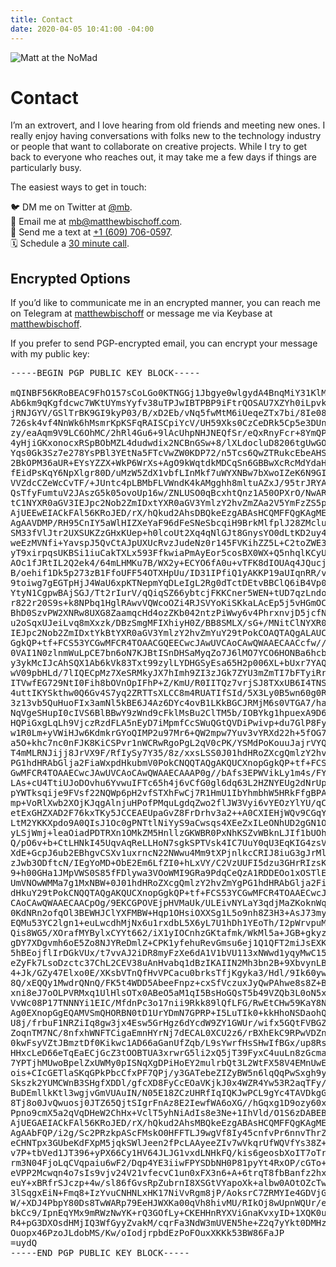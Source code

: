 ```yaml
---
title: Contact
date: 2020-04-05 10:41:00 -04:00
---
```


![Matt at the NoMad](/uploads/nomad.jpeg)

# Contact

I’m an extrovert, and I love hearing from old friends and meeting new ones. I really enjoy having conversations with folks new to the technology industry or people that want to collaborate on creative projects. While I try to get back to everyone who reaches out, it may take me a few days if things are particularly busy.

The easiest ways to get in touch:

🐦 DM me on Twitter at [@mb](https://twitter.com/mb).  
📧 Email me at [mb@matthewbischoff.com](mailto:mb@matthewbischoff.com).  
📲 Send me a text at <a href="tel:+16097060597">+1 (609) 706-0597</a>.  
🗓 Schedule a [30 minute call](https://calendly.com/matthewbischoff/30-minute-call).  

## Encrypted Options

If you’d like to communicate me in an encrypted manner, you can reach me on Telegram at [matthewbischoff](http://t.me/matthewbischoff) or message me via Keybase at [matthewbischoff](https://keybase.io/matthewbischoff).

If you prefer to send PGP-encrypted email, you can encrypt your message with my public key:

<pre>
-----BEGIN PGP PUBLIC KEY BLOCK-----

mQINBF56KRoBEAC9FhO157sCoLGo0KTNGGj1Jbgye0wlgydA4BnqMiY31KlMIC5i
Ab6km9qKgfdcwc7WKtUYmsYyfv38uTPJwIBTPBP9iFtrQOSAU7XZYh0iLpvklyJo
jRNJGYV/GSlTrBK9GI9kyP03/B/xD2Eb/vNq5fwMtM6iUeqeZTx7bi/8Ie08Zzdn
726sk4vf4NnWk6hMsmrKpKSFqRAISCpiYcV/UH59Xks0CzCeDRk5Cp5e3DUnMlc+
zy/eaAqm9V9LC6OhMC/2hRl4Gu6+9lAcUhpNHJNEQfSr/eQxRnyFcr+8YmQPusBY
4yHjiGKxonocxRSpBObMZL4dudwdix2NCBnGSw+8/lXLdocluD8206tgUwGOiOYb
Yqs0Gk3Sz7e278YsPBl3YEtNa5FTcVwZW0KDP72/n5Tcs6QwZTRukcEbeAHS8Q24
2BkOPM36aUR+EYsYZZX+WkP6WrXs+AgO9kWqtdkMDCqSn6GBBwXcRcMdYdaHnxlZ
fEidPsKqY6NpXlgr80D/uMzW5ZdX1vbfLInMkf7uWYXNBw7bXwoIZeK6N9GIRjb2
VVZdcCZeWcCvTF/+JUntc4pLBMbFLVWndK4kAMgghh8mltuAZxJ/95trJRYAe/jg
QsTfyFumtuV2JAszG5k05ovoUp16w/ZNLUSO0qBcxhtQnz1A50OPXrO/NwARAQAB
tC1NYXR0aGV3IEJpc2Nob2ZmIDxtYXR0aGV3YmlzY2hvZmZAa2V5YmFzZS5pbz6J
AjUEEwEIACkFAl56KRoJED/rX/hQkud2AhsDBQkeEzgABAsHCQMFFQgKAgMEFgAB
AgAAVDMP/RH95CnIY5aWlHIZXeYaF96dFeSNeSbcqiH9BrkMlfplJ28ZMcluid8J
SM33fVlJtr2UXSUKZzGHxKUep+h0lcoUt2Xq4qNlGJt8GnysYO0dLtKD2uy4NLWr
weEzMVNfi+YavspJ5QvCtAJpUXUcRvzJudeNz0r145FVKihZZ5L+C2toZWE3UaU0
yT9xirpqsUKBSi1iuCakTXLx593FfkwiaPmAyEor5cosBX0WX+Q5nhqlKCyUsE+F
AOc1fJRtIL2Q2ek4/64mLHMKu7B/WX2y+ECYO6fA0u+vTFK8dIOUAq4JQucjA5yB
B/oehif1Dk5p273zB1FfoUFF54OTXHpUu/ID31IPfiQ1yAKKP19aUIqnRR/vWOZR
9toiwg7gEGTpHjJ4WaU6xpKTNepmYqDLeIgL2Rg0dTctDEtvBBClQ6iB4Vp0ev+e
YtyN1CgpwBAjSGJ/Tt2rIurV/qQiqSZ66ybtcjFKKCner5WEN+tUD7qzLndoAuhr
r822r20S9s+k8NPbq1HglRAwvVQWcoOZi4RJSVYoKiSKkaLAcEp5j5vHGmOCFXL8
BhD0SzvPW2XNRw8UXG8ZaamqcHd4ozZKb042ntzPiWwy6v4PhrxnvjD5jcfN6v9E
u2oSqxUJeiLvq8mXxzk/DBzSmgMFIXhiyH0Z/BB8SMLX/sG+/MNitClNYXR0aGV3
IEJpc2Nob2ZmIDxtYkBtYXR0aGV3YmlzY2hvZmYuY29tPokCOAQTAQgALAUCXnop
GgkQP+tf+FCS53YCGwMFCR4TOAACGQEECwcJAwUVCAoCAwQWAAECAACcfw//WF3l
0VAI1N0zlnmWuLpCE7bn6oN7KJBtISnDHSaMyqZo7J6lMO7YCO6HONBa6hcb1btF
y3ykMcIJcAhSQX1Ab6kVk83Txt99zylLYDHGSyEsa65H2p006XL+bUxr7YAQqHsX
wV09pbHLd/7lIQECpMz7XeSRMkyJX7hImh9ZI3zJGk7ZYU3mZmTI7bFTyiRrFqae
ITVwfEG729NtI0Fih8bOVnOpIFhP+Z/KmU/R0IITQz7vrjSJ8TXxUB6I4TNSHxml
4uttIKYSkthw0Q6Gv4S7yq2ZRTTsXLCC8m4RUATIfSId/5X3Ly0B5wn60g0RtHRv
3z13vb5QuHuoFIx3amNl5kBE6J4Az6DYc4ovB1LKkBGCJRMjM6s0VTGA7/haA19w
NqVgeSHupI0cIVS6BlBBwY9zWnd9cFklMsBu2ClTM5b/IOBYkg1hpuexA9D6IJtL
HQPiGxgLqLh9VjczRzdFLA5nEyD7iMpmfCcSWuQGtQVDiPwivp+du7GlP8FyRzr5
w1R0Lm+yVWiHJw6KdmkrGYoQIMP2u97Mr6+QW2mpw7Yuv3vYRXd22h+5fOG7ljRd
a5O+khc7nc0nFJK8KiCSPvr1nWCRwRgoPgL2qV0cPK/YSMdPoKouuJajrVYQ0QKa
T4mMLRNJijj8JrVX9F/RfIySy7Y35/8z/xxsLSS0J01hdHRoZXcgQmlzY2hvZmYg
PG1hdHRAbGlja2FiaWxpdHkubmV0PokCNQQTAQgAKQUCXnopGgkQP+tf+FCS53YC
GwMFCR4TOAAECwcJAwUVCAoCAwQWAAECAAAP0g//bAfs3EPWVikLy1m4s/FYcYXB
LAs+cU4TtiUJoDOvhu6YvwuIFTc65h4j6vCfG0gl6dq63L2HZNYEUg2dNrUp4a0A
pYWTksqije9FVsf22NQWp6pH2vfSTXhFwCj7R1HmU1IbYhmbhW5HRkFfgBPAmq6B
mp+VoRlXwb2XOjKJqgAlnjuHPofPMquLgdqZwo2flJW3Vyi6vYEOzYlYU/qCVly1
etExGHZXAD2F76kxTKy5JCCEAEUpaGvZ8FrDrhv3a2++A0CXIEHjWQv9CGqYHaNL
LtM2YKKXpdo9A0QIsJ1Oc0gPNTtlNiYyS9aCwsqs4XEeZxILeONhUD2gGN1ONoUI
yLSjWmj+leaOiadPDTRXn1OMkZM5HnllzGKWBR0PxNhKSZvWBknLJIf1bUOhi+Ws
Q/pO6v+b+CtLHNkI45UqvAqReLLHoN7sgkSPTVsk4IC7UuY0qU3EqKIG4zsV9ng4
XdE+GcpJ6ub2EBhgvCSXv1uxrncN22NWwu4Mm9tXPjnlkcCRIJ8iuG3gJrMlipWT
zJwb3ODftcN/IEgYoMD+ObE2Em6LfZI0+hLxVY/C2VzUUFI5dzu3GHrRIzsKXL9g
9+h00GHa1JMpVWS0S85fFDlywa3VOoWMI9GRa9PdqCeQzA1RDDEOo1xOSTlEQj9z
UmVNOwWMMa7g1MxNBW+0J01hdHRoZXcgQmlzY2hvZmYgPG1hdHRAbGlja2FiaWxp
dHkuY29tPokCNQQTAQgAKQUCXnopGgkQP+tf+FCS53YCGwMFCR4TOAAECwcJAwUV
CAoCAwQWAAECAACpOg/9EKCGPOVEjpHVMaUk/ULEivNYLaY3qdjMaZKoknWqvWVp
0KdNRn2ofqOl3BEWHJClYXFMBW+Hqp1OHsiOXXSg1L5o9nh8Z3H3+AsJ73myxqch
EQMu53YC2lgn1+euLwcdhMjNx6u1rxdbL5X6yL7U1hDh1YEoTh/I2pWrvpuMyvYO
Qis8WG5/XOrafMYBylxCYYt662/iX1yIOCnhzGKtafmk/WkMl5a+JGB+gkyzeT45
gDY7XDgvmh6oE5Zo8NJYReDmlZ+CPK1yfehuRevGmsu6ej1Q1QFT2miJsEXKcfKd
5hBEojflIrDGkVUx/t7vvAJ2iDR8myFzXe6dA1V1bVU113xNWwd1yqyMwC15llym
eZyFk7LsoDzctc37ChL2CEV38uAnHvabq1dBzIKAIIN2Mh3bn2B+9XbvynLB4Fzv
4+Jk/GZy47Elxo0E/XKsbVTnQfHvVPCacu0brksTfjKgyka3/Hdl/9Ik60ywOEKx
8Q/xEQQy1MwdrQNnQ/FK5t4WDD5AbeeFnpz+cxSfVczuxJyQwPAhwe8s8Z+Beq6O
xni8eJ7oOLPVRMxq1UlHlsOTx0ABeO5aM1qI5BsHoGQsT5b49VZQb3L0oN5xDVwg
VvWc08P17TNNNYi1EIC/MfdnPc3o17nii9Rkk89lQfLFG/RwEtCHw59KaY8NpPi5
Ag0EXnopGgEQAMVSmQHORBN0tD1UrYDmN7GPRP+I5LuTIk0+kkHhoNSDaohQ7QS7
U8j/frbuF1NRZiIq8gw3jx4Esw5GrHgz6dYcdW9ZY1GWUr/wifx5GQtFVBGZYgV1
ZoqnTM7NC/8nfxhWNFTCigaEmnHYrNj7dECAL0XCU2z6/rBXhEkC9RPwVDZn7QkA
0kwFsyVZtJBmztDf0Kikwc1AD66aGanUfZqb/L9sYwrfHsSHwIfBGx/up8RsuDRn
HHxcLeD66eTqEaECjGcZ3tOOBTUA3xrwrG5li2xQ5jT39FyxC4uuLn8zGcmaj49s
7YPTjhMUwoBpelZxUWMy0pISNqXgDPiHoEY2mulrbQt3L2WtFX58V4EMnUwEfYyJ
ois+CIcGETlaSKqGPkPbcCfxPF7QPj/y3GATebeZIZyBW5n6lqQqPwSxgh9y+GIY
Skszk2YUMCWnB3SHgfXDDl/gfcXD8FyCcEOaVKjkJ0x4WZR4Yw53R2aqTFy/72fA
BuDEmllkKtl3wgjvGmVUAuIN/N05E18ZCzUHRfIqIQKJwPCL9gYc4TAVDkgG4ilC
8Tj8o0JvQwuosj0JTZ65QjtSIgrFnAz8E2IewfWA6oXG//hGqxg1D9ozy60xyu17
Ppno9cmX5a2qVqDHeW2ChHx+VclT5yhNiAdIs8e3Ne+1IhVld/O1S6zDABEBAAGJ
AjUEGAEIACkFAl56KRoJED/rX/hQkud2AhsMBQkeEzgABAsHCQMFFQgKAgMEFgAB
AgAAbFQP/i2g/Sc2PRzkpAScFMskO0HFFTLJ9wgVf8Iy45cnfvPr6nnvThrZZtiC
eCHNTpx3GUbeKdFXpM5jqkSWlJeen2fPcLAAyeeZIv7wVkqrUfWQVfYs38Z+ZUdc
v7P+tbVed1JT396+yPX66Cy1HV64JLJG1vxdLNHkFQ/kis6geosbXoIT7oTrK4SG
rm3N04FjoLqCVqpaiu6wF2/Dqp4YE3iiwFPYSDbNH0P81pyYt4RxOP/cGTo+UERQ
eVPP2Mcwqn4o7sIs9vjv24V21vfecvC1un0xFX3n6+A+6trqT8fbBanfz2hxCpTc
euY+xBRfrSJczp+4w/sl86fGvsRpZubrnI8XSGtVYapoXk+albw0AOtOZcTwdkMq
3lSqgxEiN+Fmq8+IzYvuCNHNLxHK17NiVvRgm8jP/AoksrC7ZRMYIe4GDVjGN/HQ
W/+XDJ4PbpY80Ds8TwWARp79EeHJWXKa00qVh8hivMU/RIkOj8wUpnWQUr/eUGCT
bkCc9/IpnEqYMx9mRWzNwYK+rQ3GOfLy+CKEHHnRYXViGnaKvxyID+1XQK0uGRRK
R4+pG3DXOsdHMjIQ3WfGyyZvakM/cqrFa3NdW3mUVEN5he+Z2q7yYkt0DMHz50KY
Ouopx46PzoJLdobMS/Kw/oIodjrpbdEzPoFOuxXKKk53BW86FaJP
=uydQ
-----END PGP PUBLIC KEY BLOCK-----
</pre>